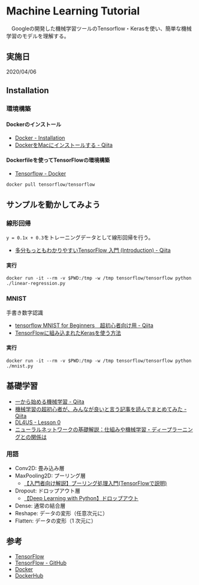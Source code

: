 # Machine Learning Tutorial

　Googleの開発した機械学習ツールのTensorflow・Kerasを使い、簡単な機械学習のモデルを理解する。

## 実施日

2020/04/06

## Installation

### 環境構築

#### Dockerのインストール

- [Docker - Installation](https://docs.docker.com/install/)
- [DockerをMacにインストールする - Qiita](https://qiita.com/kurkuru/items/127fa99ef5b2f0288b81)

#### Dockerfileを使ってTensorFlowの環境構築

- [Tensorflow - Docker](https://www.tensorflow.org/install/docker?hl=ja)

``` Pull Docker
docker pull tensorflow/tensorflow
```

## サンプルを動かしてみよう

### 線形回帰

`y = 0.1x + 0.3`をトレーニングデータとして線形回帰を行う。

- [多分もっともわかりやすいTensorFlow 入門 (Introduction) - Qiita](https://qiita.com/junichiro/items/8886f3976fc20f73335f)

#### 実行

``` Run
docker run -it --rm -v $PWD:/tmp -w /tmp tensorflow/tensorflow python ./linear-regression.py
```

### MNIST

手書き数字認識

- [tensorflow MNIST for Beginners　超初心者向け用 - Qiita](https://qiita.com/knight0503/items/a8bc13a734277e6f79a8)
- [TensorFlowに組み込まれたKerasを使う方法](https://dev.infohub.cc/use-tensorflow-keras/)

#### 実行

``` Run
docker run -it --rm -v $PWD:/tmp -w /tmp tensorflow/tensorflow python ./mnist.py
```

## 基礎学習

- [一から始める機械学習 - Qiita](https://qiita.com/taki_tflare/items/42a40119d3d8e622edd2)
- [機械学習の超初心者が、みんなが良いと言う記事を読んでまとめてみた - Qiita](https://qiita.com/2ko2ko/items/bae866695dfdd4a4b5b5)
- [DL4US - Lesson 0](https://github.com/matsuolab-edu/dl4us)
- [ニューラルネットワークの基礎解説：仕組みや機械学習・ディープラーニングとの関係は](https://www.sbbit.jp/article/cont1/33345)

### 用語

- Conv2D: 畳み込み層
- MaxPooling2D: プーリング層
    - [【入門者向け解説】プーリング処理入門(TensorFlowで説明)](https://qiita.com/FukuharaYohei/items/73cce8f5707a353e3c3a)
- Dropout: ドロップアウト層
    - [【Deep Learning with Python】ドロップアウト](https://liaoyuan.hatenablog.jp/entry/2018/02/19/195637)
- Dense: 通常の結合層
- Reshape: データの変形（任意次元に）
- Flatten: データの変形（1 次元に）

## 参考

- [TensorFlow](https://www.tensorflow.org/)
- [TensorFlow - GitHub](https://github.com/tensorflow/tensorflow)
- [Docker](https://www.docker.com/)
- [DockerHub](https://hub.docker.com/)
